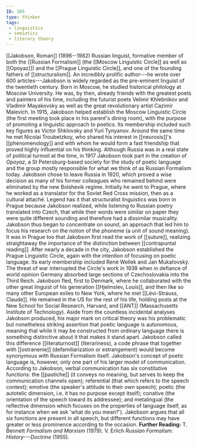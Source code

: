 ```yaml
---
ID: 385
type: thinker
tags: 
 - linguistics
 - semiotics
 - literary theory
---
```


[[Jakobson, Roman]]
(1896--1982) Russian linguist, formative member of both the [[Russian Formalism]] (the [[Moscow Linguistic Circle]] as well as
[[Opoyaz]]) and the [[Prague Linguistic Circle]], and one
of the founding fathers of
[[structuralism]]. An
incredibly prolific author---he wrote over 600 articles---Jakobson is
widely regarded as the pre-eminent linguist of the twentieth century.
Born in Moscow, he studied historical philology at Moscow University. He
was, by then, already friends with the greatest poets and painters of
his time, including the futurist poets Velimir Khlebnikov and Vladimir
Mayakovsky as well as the great revolutionary artist Cazimir Malevich.
In 1915, Jakobson helped establish the Moscow Linguistic Circle (the
first meeting took place in his parent's dining room), with the purpose
of promoting a linguistic approach to poetics. Its membership included
such key figures as Victor Shklovsky and Yuri Tynyanov. Around the same
time he met Nicolai Troubetzkoy, who shared his interest in
[[neurosis]]'s
[[phenomenology]] and with
whom he would form a fast friendship that proved highly influential on
his thinking. Although Russia was in a real state of political turmoil
at the time, in 1917 Jakobson took part in the creation of *Opoyaz*, a
St Petersburg-based society for the study of poetic language and the
group mostly responsible for what we think of as Russian Formalism
today.
Jakobson chose to leave Russia in 1920, which proved a wise decision as
many of his former colleagues who remained behind were eliminated by the
new Bolshevik regime. Initially he went to Prague, where he worked as a
translator for the Soviet Red Cross mission, then as a cultural attaché.
Legend has it that structuralist linguistics was born in Prague because
Jakobson realized, while listening to Russian poetry translated into
Czech, that while their words were similar on paper they were quite
different sounding and therefore had a dissimilar musicality. Jakobson
thus began to concentrate on sound, an approach that led him to focus
his research on the notion of the phoneme (a unit of sound meaning). It
was in Prague too that Jakobson first read the work of
[[suture]], realizing
straightaway the importance of the distinction between [[contrapuntal reading]]. After nearly a
decade in the city, Jakobson established the Prague Linguistic Circle,
again with the intention of focusing on poetic language. Its early
membership included René Wellek and Jan Mukařovský.
The threat of war interrupted the Circle's work in 1938 when in defiance
of world opinion Germany absorbed large sections of Czechoslovakia into
the Third Reich. Jakobson fled, first to Denmark, where he collaborated
with the other great linguist of his generation [[Hjelmslev, Louis]], and then like
so many other European exiles to New York, where he met [[Lévi-Strauss, Claude]]. He remained
in the US for the rest of his life, holding posts at the New School for
Social Research, Harvard, and
[[ANT]]
(Massachusetts
Institute of Technology). Aside from the countless incidental analyses
Jakobson produced, his major mark on critical theory was his problematic
but nonetheless striking assertion that poetic language is autonomous,
meaning that while it may be constructed from ordinary language there is
something distinctive about it that makes it stand apart. Jakobson
called this difference
[[literaturnost]]
(literariness), a code phrase that together with
[[ostranenie]]
(defamiliarization or estrangement) would become synonymous with Russian
Formalism itself.
Jakobson's concept of poetic language is, however, only one part of his
larger model of communication. According to Jakobson, verbal
communication has six constitutive functions: the
[[pastiche]] (it conveys no
meaning, but serves to keep the communication channels open);
referential (that which refers to the speech context); emotive (the
speaker's attitude to their own speech); poetic (the autotelic
dimension, i.e. it has no purpose except itself); conative (the
orientation of the speech toward its addressee); and metalingual (the
reflective dimension which focuses on the properties of language itself,
as for instance when we ask 'what do you mean?'). Jakobson argues that
all six functions are present in all speech, but different functions may
have greater or less prominence according to the occasion.
**Further Reading:** T. Bennett *Formalism and Marxism* (1979).
V. Erlich *Russian Formalism: History---Doctrine* (1955).

